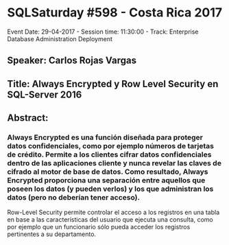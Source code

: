 # SQLSaturday #598 - Costa Rica 2017
Event Date: 29-04-2017 - Session time: 11:30:00 - Track: Enterprise Database Administration  Deployment
## Speaker: Carlos Rojas Vargas
## Title: Always Encrypted y Row Level Security en SQL-Server 2016
## Abstract:
### Always Encrypted es una función diseñada para proteger datos confidenciales, como por ejemplo números de tarjetas de crédito. Permite a los clientes cifrar datos confidenciales dentro de las aplicaciones cliente y nunca revelar las claves de cifrado al motor de base de datos. Como resultado, Always Encrypted proporciona una separación entre aquellos que poseen los datos (y pueden verlos) y los que administran los datos (pero no deberían tener acceso).

Row-Level Security permite controlar el acceso a los registros en una tabla en base a las características del usuario que ejecuta una consulta, como por ejemplo que un funcionario sólo pueda acceder los registros pertinentes a su departamento.
